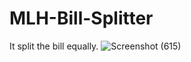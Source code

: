 # MLH-Bill-Splitter
It split the bill equally.
![Screenshot (615)](https://user-images.githubusercontent.com/76551267/149139823-e7375d62-5af2-4a3c-8113-afe7ff9833ce.png)
